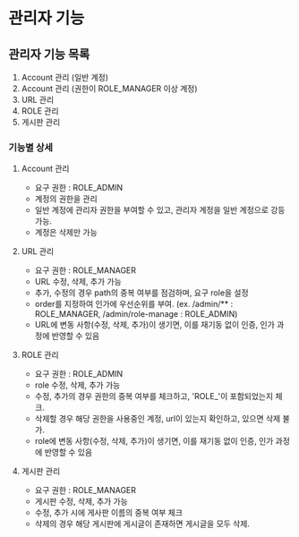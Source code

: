 # 관리자 기능

## 관리자 기능 목록
1. Account 관리 (일반 계정)
2. Account 관리 (권한이 ROLE_MANAGER 이상 계정)
3. URL 관리
4. ROLE 관리
5. 게시판 관리

### 기능별 상세
1. Account 관리 <br/>
     - 요구 권한 : ROLE_ADMIN
     - 계정의 권한을 관리
     - 일반 계정에 관리자 권한을 부여할 수 있고, 관리자 계정을 일반 계정으로 강등 가능.
     - 계정은 삭제만 가능

2. URL 관리
     - 요구 권한 : ROLE_MANAGER 
     - URL 수정, 삭제, 추가 가능
     - 추가, 수정의 경우 path의 중복 여부를 점검하며, 요구 role을 설정
     - order를 지정하여 인가에 우선순위를 부여. (ex. /admin/** : ROLE_MANAGER, /admin/role-manage : ROLE_ADMIN)
     - URL에 변동 사항(수정, 삭제, 추가)이 생기면, 이를 재기동 없이 인증, 인가 과정에 반영할 수 있음

  3. ROLE 관리
       - 요구 권한 : ROLE_ADMIN
       - role 수정, 삭제, 추가 가능
       - 수정, 추가의 경우 권한의 중복 여부를 체크하고, 'ROLE_'이 포함되었는지 체크.
       - 삭제할 경우 해당 권한을 사용중인 계정, url이 있는지 확인하고, 있으면 삭제 불가.
       - role에 변동 사항(수정, 삭제, 추가)이 생기면, 이를 재기동 없이 인증, 인가 과정에 반영할 수 있음

  4. 게시판 관리
       - 요구 권한 : ROLE_MANAGER
       - 게시판 수정, 삭제, 추가 가능
       - 수정, 추가 시에 게사판 이름의 중복 여부 체크
       - 삭제의 경우 해당 게시판에 게시글이 존재하면 게시글을 모두 삭제.

